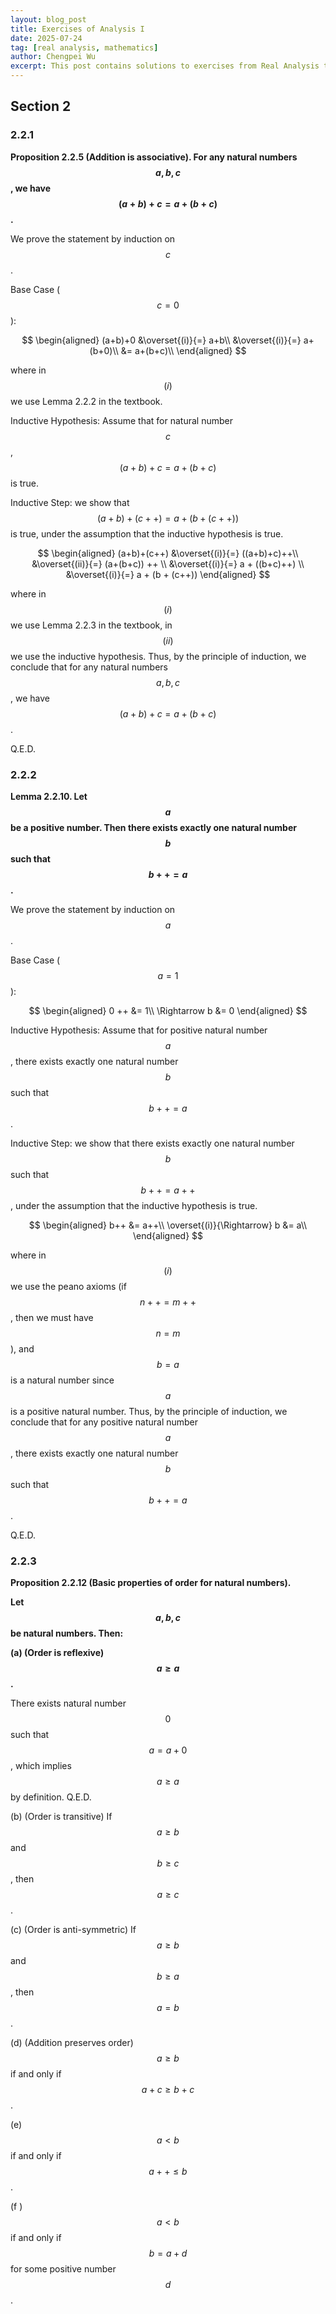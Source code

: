 ```yaml
---
layout: blog_post
title: Exercises of Analysis I
date: 2025-07-24
tag: [real analysis, mathematics]
author: Chengpei Wu
excerpt: This post contains solutions to exercises from Real Analysis textbook.
---
```


## Section 2

### 2.2.1 
**Proposition 2.2.5 (Addition is associative). For any natural numbers $$a,b,c$$, we have $$(a+b)+c = a+(b+c)$$.**

We prove the statement by induction on $$c$$.

Base Case ($$c=0$$):

$$
\begin{aligned}
(a+b)+0 &\overset{(i)}{=} a+b\\
&\overset{(i)}{=} a+(b+0)\\
&= a+(b+c)\\
\end{aligned}
$$

where in $$(i)$$ we use Lemma 2.2.2 in the textbook.


Inductive Hypothesis: Assume that for natural number $$c$$, $$(a+b)+c = a+(b+c)$$ is true.

Inductive Step: we show that $$(a+b)+(c++) = a+(b+(c++))$$ is true, under the assumption that the inductive hypothesis is true.

$$
\begin{aligned}
(a+b)+(c++) &\overset{(i)}{=} ((a+b)+c)++\\
&\overset{(ii)}{=} (a+(b+c)) ++ \\
&\overset{(i)}{=} a + ((b+c)++) \\
&\overset{(i)}{=} a + (b + (c++))
\end{aligned}
$$

where in $$(i)$$ we use Lemma 2.2.3 in the textbook, in $$(ii)$$ we use the inductive hypothesis.
Thus, by the principle of induction, we conclude that for any natural numbers $$a,b,c$$, we have $$(a+b)+c = a+(b+c)$$.


Q.E.D.

### 2.2.2

**Lemma 2.2.10. Let $$a$$ be a positive number. Then there exists exactly one natural number $$b$$ such that $$b++ = a$$.**

We prove the statement by induction on $$a$$.

Base Case ($$a=1$$):

$$
\begin{aligned}
0 ++ &= 1\\
\Rightarrow b &= 0
\end{aligned}
$$

Inductive Hypothesis: Assume that for positive natural number $$a$$, there exists exactly one natural number $$b$$ such that $$b++ = a$$.

Inductive Step: we show that there exists exactly one natural number $$b$$ such that $$b++ = a++$$, under the assumption that the inductive hypothesis is true.

$$
\begin{aligned}
b++ &= a++\\
\overset{(i)}{\Rightarrow} b &= a\\
\end{aligned}
$$

where in $$(i)$$ we use the peano axioms (if $$n++ = m++$$, then we must have $$n = m$$), and $$b = a$$ is a natural number since $$a$$ is a positive natural number.
Thus, by the principle of induction, we conclude that for any positive natural number $$a$$, there exists exactly one natural number $$b$$ such that $$b++ = a$$. 

Q.E.D.

### 2.2.3

**Proposition 2.2.12 (Basic properties of order for natural numbers).**

**Let $$a, b, c$$ be natural numbers. Then:**

**(a) (Order is reflexive) $$a \ge a$$.**

There exists natural number $$0$$ such that $$a = a + 0$$, which implies $$a \ge a$$ by definition. Q.E.D.

(b) (Order is transitive) If $$a \ge b$$ and $$b \ge c$$, then $$a \ge c$$.

(c) (Order is anti-symmetric) If $$a \ge b$$ and $$b \ge a$$, then $$a = b$$.

(d) (Addition preserves order) $$a \ge b$$ if and only if $$a + c \ge b + c$$.

(e) $$a < b$$ if and only if $$a++ \le b$$.

(f ) $$a < b$$ if and only if $$b = a + d$$ for some positive number $$d$$.